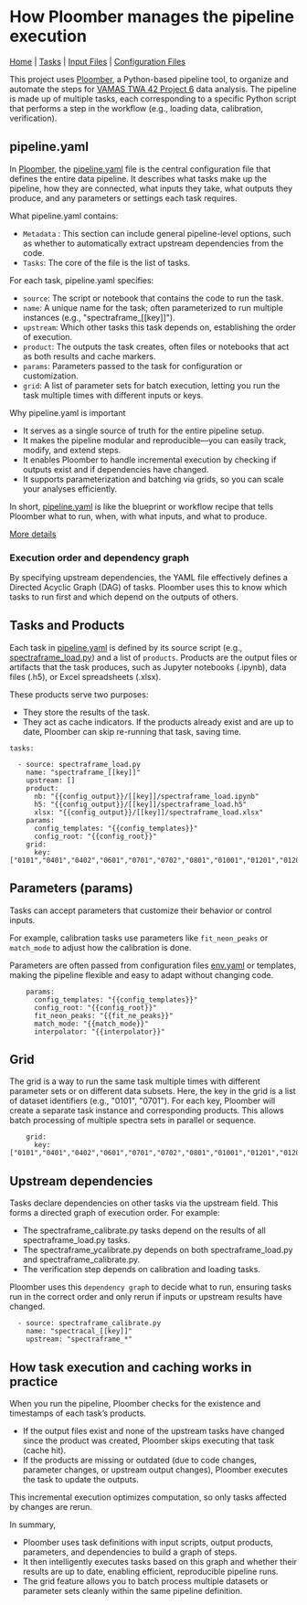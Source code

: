# How Ploomber manages the pipeline execution

[Home](README.md) | [Tasks](README_pipeline.md) | [Input Files](README_input.md) | [Configuration Files](README_config.md) 

This project uses [Ploomber](https://ploomber.io/), a Python-based pipeline tool, to organize and automate the steps for  [VAMAS TWA 42 Project 6](https://www.vamas.org/twa42/documents/2024_vamas_twa42_p6_raman_calibration.pdf) data analysis. The pipeline is made up of multiple tasks, each corresponding to a specific Python script that performs a step in the workflow (e.g., loading data, calibration, verification).

## pipeline.yaml

In [Ploomber](https://ploomber.io/), the [pipeline.yaml](src/pipeline.yaml) file is the central configuration file that defines the entire data pipeline. It describes what tasks make up the pipeline, how they are connected, what inputs they take, what outputs they produce, and any parameters or settings each task requires.

What pipeline.yaml contains:
- `Metadata` : This section can include general pipeline-level options, such as whether to automatically extract upstream dependencies from the code.
- `Tasks`: The core of the file is the list of tasks. 

For each task, pipeline.yaml specifies:

- `source`: The script or notebook that contains the code to run the task.
- `name`: A unique name for the task; often parameterized to run multiple instances (e.g., "spectraframe_[[key]]").
- `upstream`: Which other tasks this task depends on, establishing the order of execution.
- `product`: The outputs the task creates, often files or notebooks that act as both results and cache markers.
- `params`: Parameters passed to the task for configuration or customization.
- `grid`: A list of parameter sets for batch execution, letting you run the task multiple times with different inputs or keys.

Why pipeline.yaml is important

- It serves as a single source of truth for the entire pipeline setup.
- It makes the pipeline modular and reproducible—you can easily track, modify, and extend steps.
- It enables Ploomber to handle incremental execution by checking if outputs exist and if dependencies have changed.
- It supports parameterization and batching via grids, so you can scale your analyses efficiently.

In short, [pipeline.yaml](src/pipeline.yaml) is like the blueprint or workflow recipe that tells Ploomber what to run, when, with what inputs, and what to produce.

[More details](README_pipeline.md)

### Execution order and dependency graph

By specifying upstream dependencies, the YAML file effectively defines a Directed Acyclic Graph (DAG) of tasks. Ploomber uses this to know which tasks to run first and which depend on the outputs of others.

## Tasks and Products

Each task in [pipeline.yaml](src/pipeline.yaml) is defined by its source script (e.g., [spectraframe_load.py](src/spectraframe_load.py)) and a list of `products`. Products are the output files or artifacts that the task produces, such as Jupyter notebooks (.ipynb), data files (.h5), or Excel spreadsheets (.xlsx). 

These products serve two purposes:

- They store the results of the task.
- They act as cache indicators. If the products already exist and are up to date, Ploomber can skip re-running that task, saving time.

```
tasks:

  - source: spectraframe_load.py
    name: "spectraframe_[[key]]"
    upstream: []
    product: 
      nb: "{{config_output}}/[[key]]/spectraframe_load.ipynb"
      h5: "{{config_output}}/[[key]]/spectraframe_load.h5"
      xlsx: "{{config_output}}/[[key]]/spectraframe_load.xlsx"
    params:
      config_templates: "{{config_templates}}"
      config_root: "{{config_root}}"
    grid:
      key: ["0101","0401","0402","0601","0701","0702","0801","01001","01201","01202"]
```

## Parameters (params)

Tasks can accept parameters that customize their behavior or control inputs. 

For example, calibration tasks use parameters like `fit_neon_peaks` or `match_mode` to adjust how the calibration is done. 

Parameters are often passed from configuration files [env.yaml](src/env_example.yaml) or templates, making the pipeline flexible and easy to adapt without changing code.

```
    params:
      config_templates: "{{config_templates}}"
      config_root: "{{config_root}}"
      fit_neon_peaks: "{{fit_ne_peaks}}"
      match_mode: "{{match_mode}}"
      interpolator: "{{interpolator}}"  
```

## Grid

The grid is a way to run the same task multiple times with different parameter sets or on different data subsets. Here, the key in the grid is a list of dataset identifiers (e.g., "0101", "0701"). For each key, Ploomber will create a separate task instance and corresponding products. This allows batch processing of multiple spectra sets in parallel or sequence.

```
    grid:
      key: ["0101","0401","0402","0601","0701","0702","0801","01001","01201","01202"]
```

## Upstream dependencies

Tasks declare dependencies on other tasks via the upstream field. This forms a directed graph of execution order. For example:

- The spectraframe_calibrate.py tasks depend on the results of all spectraframe_load.py tasks.
- The spectraframe_ycalibrate.py depends on both spectraframe_load.py and spectraframe_calibrate.py.
- The verification step depends on calibration and loading tasks.

Ploomber uses this `dependency graph` to decide what to run, ensuring tasks run in the correct order and only rerun if inputs or upstream results have changed.

```
  - source: spectraframe_calibrate.py
    name: "spectracal_[[key]]"    
    upstream: "spectraframe_*"    
```

## How task execution and caching works in practice

When you run the pipeline, Ploomber checks for the existence and timestamps of each task’s products.

- If the output files exist and none of the upstream tasks have changed since the product was created, Ploomber skips executing that task (cache hit).
- If the products are missing or outdated (due to code changes, parameter changes, or upstream output changes), Ploomber executes the task to update the outputs.

This incremental execution optimizes computation, so only tasks affected by changes are rerun.

In summary, 
- Ploomber uses task definitions with input scripts, output products, parameters, and dependencies to build a graph of steps.
- It then intelligently executes tasks based on this graph and whether their results are up to date, enabling efficient, reproducible pipeline runs. 
- The grid feature allows you to batch process multiple datasets or parameter sets cleanly within the same pipeline definition.

